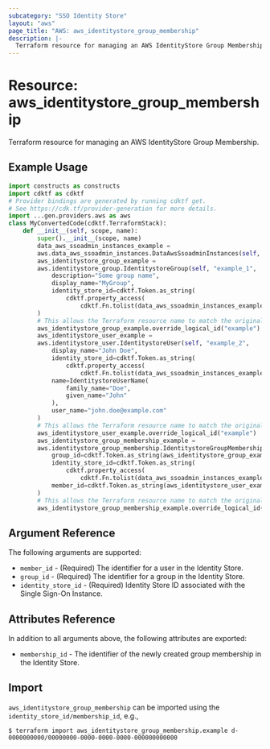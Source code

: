 ```yaml
---
subcategory: "SSO Identity Store"
layout: "aws"
page_title: "AWS: aws_identitystore_group_membership"
description: |-
  Terraform resource for managing an AWS IdentityStore Group Membership.
---
```


# Resource: aws_identitystore_group_membership

Terraform resource for managing an AWS IdentityStore Group Membership.

## Example Usage

```python
import constructs as constructs
import cdktf as cdktf
# Provider bindings are generated by running cdktf get.
# See https://cdk.tf/provider-generation for more details.
import ...gen.providers.aws as aws
class MyConvertedCode(cdktf.TerraformStack):
    def __init__(self, scope, name):
        super().__init__(scope, name)
        data_aws_ssoadmin_instances_example =
        aws.data_aws_ssoadmin_instances.DataAwsSsoadminInstances(self, "example")
        aws_identitystore_group_example =
        aws.identitystore_group.IdentitystoreGroup(self, "example_1",
            description="Some group name",
            display_name="MyGroup",
            identity_store_id=cdktf.Token.as_string(
                cdktf.property_access(
                    cdktf.Fn.tolist(data_aws_ssoadmin_instances_example.identity_store_ids), ["0"]))
        )
        # This allows the Terraform resource name to match the original name. You can remove the call if you don't need them to match.
        aws_identitystore_group_example.override_logical_id("example")
        aws_identitystore_user_example =
        aws.identitystore_user.IdentitystoreUser(self, "example_2",
            display_name="John Doe",
            identity_store_id=cdktf.Token.as_string(
                cdktf.property_access(
                    cdktf.Fn.tolist(data_aws_ssoadmin_instances_example.identity_store_ids), ["0"])),
            name=IdentitystoreUserName(
                family_name="Doe",
                given_name="John"
            ),
            user_name="john.doe@example.com"
        )
        # This allows the Terraform resource name to match the original name. You can remove the call if you don't need them to match.
        aws_identitystore_user_example.override_logical_id("example")
        aws_identitystore_group_membership_example =
        aws.identitystore_group_membership.IdentitystoreGroupMembership(self, "example_3",
            group_id=cdktf.Token.as_string(aws_identitystore_group_example.group_id),
            identity_store_id=cdktf.Token.as_string(
                cdktf.property_access(
                    cdktf.Fn.tolist(data_aws_ssoadmin_instances_example.identity_store_ids), ["0"])),
            member_id=cdktf.Token.as_string(aws_identitystore_user_example.user_id)
        )
        # This allows the Terraform resource name to match the original name. You can remove the call if you don't need them to match.
        aws_identitystore_group_membership_example.override_logical_id("example")
```

## Argument Reference

The following arguments are supported:

* `member_id` - (Required) The identifier for a user in the Identity Store.
* `group_id` - (Required)  The identifier for a group in the Identity Store.
* `identity_store_id` - (Required) Identity Store ID associated with the Single Sign-On Instance.

## Attributes Reference

In addition to all arguments above, the following attributes are exported:

* `membership_id` - The identifier of the newly created group membership in the Identity Store.

## Import

`aws_identitystore_group_membership` can be imported using the `identity_store_id/membership_id`, e.g.,

```
$ terraform import aws_identitystore_group_membership.example d-0000000000/00000000-0000-0000-0000-000000000000
```

<!-- cache-key: cdktf-0.17.0-pre.15 input-a6d119f90aa68a9aee898f302672658595f07443b8743cca76327622b1b88377 -->